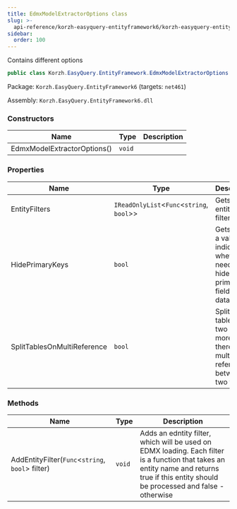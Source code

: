 ```yaml
---
title: EdmxModelExtractorOptions class
slug: >-
  api-reference/korzh-easyquery-entityframework6/korzh-easyquery-entityframework-namespace/edmxmodelextractoroptions-class
sidebar:
  order: 100
---
```


Contains different options
```csharp
public class Korzh.EasyQuery.EntityFramework.EdmxModelExtractorOptions

```
Package: `Korzh.EasyQuery.EntityFramework6` (targets: `net461`)

Assembly: `Korzh.EasyQuery.EntityFramework6.dll`

### Constructors

| Name | Type | Description | 
| --- | --- | --- | 
| EdmxModelExtractorOptions() | `void` |  | 


### Properties

| Name | Type | Description | 
| --- | --- | --- | 
| EntityFilters | `IReadOnlyList`&lt;`Func`&lt;`string`, `bool`&gt;&gt; | Gets the entity filters. | 
| HidePrimaryKeys | `bool` | Gets or sets a value indicating whether we need to hide primary key fields in the data model. | 
| SplitTablesOnMultiReference | `bool` | Split one table on two (or more) if there are multi-references between two tables | 


### Methods

| Name | Type | Description | 
| --- | --- | --- | 
| AddEntityFilter(`Func`&lt;`string`, `bool`&gt; filter) | `void` | Adds an edntity filter, which will be used on EDMX loading.  Each filter is a function that takes an entity name  and returns <c>true</c> if this entity should be processed and <c>false</c> - otherwise |
